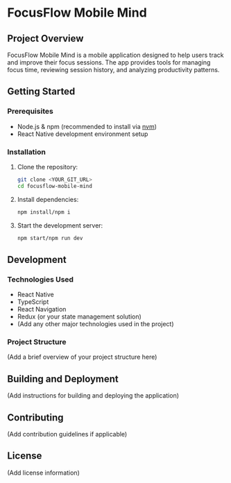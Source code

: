 # FocusFlow Mobile Mind

## Project Overview

FocusFlow Mobile Mind is a mobile application designed to help users track and improve their focus sessions. The app provides tools for managing focus time, reviewing session history, and analyzing productivity patterns.

## Getting Started

### Prerequisites

- Node.js & npm (recommended to install via [nvm](https://github.com/nvm-sh/nvm#installing-and-updating))
- React Native development environment setup

### Installation

1. Clone the repository:
   ```sh
   git clone <YOUR_GIT_URL>
   cd focusflow-mobile-mind
   ```

2. Install dependencies:
   ```sh
   npm install/npm i
   ```

3. Start the development server:
   ```sh
   npm start/npm run dev
   ```

## Development

### Technologies Used

- React Native
- TypeScript
- React Navigation
- Redux (or your state management solution)
- (Add any other major technologies used in the project)

### Project Structure

(Add a brief overview of your project structure here)

## Building and Deployment

(Add instructions for building and deploying the application)

## Contributing

(Add contribution guidelines if applicable)

## License

(Add license information)
